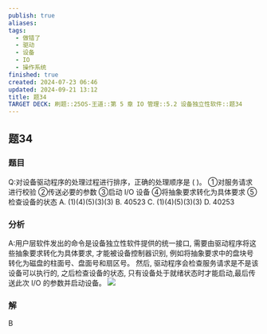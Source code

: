 ```yaml
---
publish: true
aliases: 
tags:
  - 做错了
  - 驱动
  - 设备
  - IO
  - 操作系统
finished: true
created: 2024-07-23 06:46
updated: 2024-09-21 13:12
title: 题34
TARGET DECK: 刷题::25OS-王道::第 5 章 IO 管理::5.2 设备独立性软件::题34
---
```


## 题34
### 题目
Q:对设备驱动程序的处理过程进行排序，正确的处理顺序是 ( )。
①对服务请求进行校验
②传送必要的参数
③启动 $\mathrm{I}/\mathrm{O}$ 设备 
④将抽象要求转化为具体要求
⑤检查设备的状态
A. (1)(4)(5)(3)(3) 
B. 40523 
C. (1)(4)(5)(3)(3) 
D. 40253
### 分析
A:用户层软件发出的命令是设备独立性软件提供的统一接口, 需要由驱动程序将这些抽象要求转化为具体要求, 才能被设备控制器识别, 例如将抽象要求中的盘块号转化为磁盘的柱面号、盘面号和扇区号。
然后, 驱动程序会检查服务请求是不是该设备可以执行的, 之后检查设备的状态, 只有设备处于就绪状态时才能启动,最后传送此次 I/O 的参数并启动设备。
![](https://img.hwenyi.live/202408112126647.webp)
### 解
B
